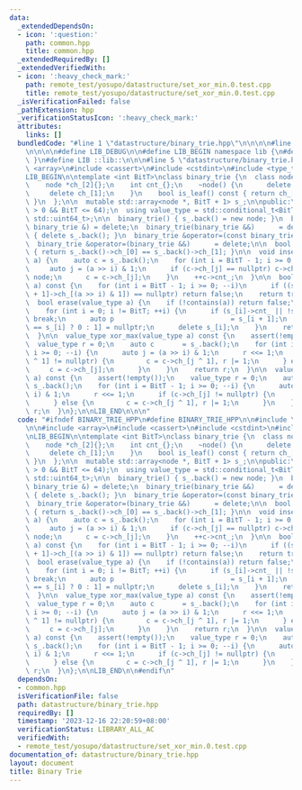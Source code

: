 ```yaml
---
data:
  _extendedDependsOn:
  - icon: ':question:'
    path: common.hpp
    title: common.hpp
  _extendedRequiredBy: []
  _extendedVerifiedWith:
  - icon: ':heavy_check_mark:'
    path: remote_test/yosupo/datastructure/set_xor_min.0.test.cpp
    title: remote_test/yosupo/datastructure/set_xor_min.0.test.cpp
  _isVerificationFailed: false
  _pathExtension: hpp
  _verificationStatusIcon: ':heavy_check_mark:'
  attributes:
    links: []
  bundledCode: "#line 1 \"datastructure/binary_trie.hpp\"\n\n\n\n#line 1 \"common.hpp\"\
    \n\n\n\n#define LIB_DEBUG\n\n#define LIB_BEGIN namespace lib {\n#define LIB_END\
    \ }\n#define LIB ::lib::\n\n\n#line 5 \"datastructure/binary_trie.hpp\"\n\n#include\
    \ <array>\n#include <cassert>\n#include <cstdint>\n#include <type_traits>\n\n\
    LIB_BEGIN\n\ntemplate <int BitT>\nclass binary_trie {\n  class node {\n  public:\n\
    \    node *ch_[2]{};\n    int cnt_{};\n    ~node() {\n      delete ch_[0];\n \
    \     delete ch_[1];\n    }\n    bool is_leaf() const { return ch_[0] == ch_[1];\
    \ }\n  };\n\n  mutable std::array<node *, BitT + 1> s_;\n\npublic:\n  static_assert(BitT\
    \ > 0 && BitT <= 64);\n  using value_type = std::conditional_t<BitT <= 32, std::uint32_t,\
    \ std::uint64_t>;\n\n  binary_trie() { s_.back() = new node; }\n  binary_trie(const\
    \ binary_trie &) = delete;\n  binary_trie(binary_trie &&)      = delete;\n  ~binary_trie()\
    \ { delete s_.back(); }\n  binary_trie &operator=(const binary_trie &) = delete;\n\
    \  binary_trie &operator=(binary_trie &&)      = delete;\n\n  bool empty() const\
    \ { return s_.back()->ch_[0] == s_.back()->ch_[1]; }\n\n  void insert(value_type\
    \ a) {\n    auto c = s_.back();\n    for (int i = BitT - 1; i >= 0; --i) {\n \
    \     auto j = (a >> i) & 1;\n      if (c->ch_[j] == nullptr) c->ch_[j] = new\
    \ node;\n      c = c->ch_[j];\n    }\n    ++c->cnt_;\n  }\n\n  bool contains(value_type\
    \ a) const {\n    for (int i = BitT - 1; i >= 0; --i)\n      if ((s_[i] = s_[i\
    \ + 1]->ch_[(a >> i) & 1]) == nullptr) return false;\n    return true;\n  }\n\n\
    \  bool erase(value_type a) {\n    if (!contains(a)) return false;\n    --s_.front()->cnt_;\n\
    \    for (int i = 0; i != BitT; ++i) {\n      if (s_[i]->cnt_ || !s_[i]->is_leaf())\
    \ break;\n      auto p                             = s_[i + 1];\n      p->ch_[p->ch_[0]\
    \ == s_[i] ? 0 : 1] = nullptr;\n      delete s_[i];\n    }\n    return true;\n\
    \  }\n\n  value_type xor_max(value_type a) const {\n    assert(!empty());\n  \
    \  value_type r = 0;\n    auto c       = s_.back();\n    for (int i = BitT - 1;\
    \ i >= 0; --i) {\n      auto j = (a >> i) & 1;\n      r <<= 1;\n      if (c->ch_[j\
    \ ^ 1] != nullptr) {\n        c = c->ch_[j ^ 1], r |= 1;\n      } else {\n   \
    \     c = c->ch_[j];\n      }\n    }\n    return r;\n  }\n\n  value_type xor_min(value_type\
    \ a) const {\n    assert(!empty());\n    value_type r = 0;\n    auto c       =\
    \ s_.back();\n    for (int i = BitT - 1; i >= 0; --i) {\n      auto j = (a >>\
    \ i) & 1;\n      r <<= 1;\n      if (c->ch_[j] != nullptr) {\n        c = c->ch_[j];\n\
    \      } else {\n        c = c->ch_[j ^ 1], r |= 1;\n      }\n    }\n    return\
    \ r;\n  }\n};\n\nLIB_END\n\n\n"
  code: "#ifndef BINARY_TRIE_HPP\n#define BINARY_TRIE_HPP\n\n#include \"../common.hpp\"\
    \n\n#include <array>\n#include <cassert>\n#include <cstdint>\n#include <type_traits>\n\
    \nLIB_BEGIN\n\ntemplate <int BitT>\nclass binary_trie {\n  class node {\n  public:\n\
    \    node *ch_[2]{};\n    int cnt_{};\n    ~node() {\n      delete ch_[0];\n \
    \     delete ch_[1];\n    }\n    bool is_leaf() const { return ch_[0] == ch_[1];\
    \ }\n  };\n\n  mutable std::array<node *, BitT + 1> s_;\n\npublic:\n  static_assert(BitT\
    \ > 0 && BitT <= 64);\n  using value_type = std::conditional_t<BitT <= 32, std::uint32_t,\
    \ std::uint64_t>;\n\n  binary_trie() { s_.back() = new node; }\n  binary_trie(const\
    \ binary_trie &) = delete;\n  binary_trie(binary_trie &&)      = delete;\n  ~binary_trie()\
    \ { delete s_.back(); }\n  binary_trie &operator=(const binary_trie &) = delete;\n\
    \  binary_trie &operator=(binary_trie &&)      = delete;\n\n  bool empty() const\
    \ { return s_.back()->ch_[0] == s_.back()->ch_[1]; }\n\n  void insert(value_type\
    \ a) {\n    auto c = s_.back();\n    for (int i = BitT - 1; i >= 0; --i) {\n \
    \     auto j = (a >> i) & 1;\n      if (c->ch_[j] == nullptr) c->ch_[j] = new\
    \ node;\n      c = c->ch_[j];\n    }\n    ++c->cnt_;\n  }\n\n  bool contains(value_type\
    \ a) const {\n    for (int i = BitT - 1; i >= 0; --i)\n      if ((s_[i] = s_[i\
    \ + 1]->ch_[(a >> i) & 1]) == nullptr) return false;\n    return true;\n  }\n\n\
    \  bool erase(value_type a) {\n    if (!contains(a)) return false;\n    --s_.front()->cnt_;\n\
    \    for (int i = 0; i != BitT; ++i) {\n      if (s_[i]->cnt_ || !s_[i]->is_leaf())\
    \ break;\n      auto p                             = s_[i + 1];\n      p->ch_[p->ch_[0]\
    \ == s_[i] ? 0 : 1] = nullptr;\n      delete s_[i];\n    }\n    return true;\n\
    \  }\n\n  value_type xor_max(value_type a) const {\n    assert(!empty());\n  \
    \  value_type r = 0;\n    auto c       = s_.back();\n    for (int i = BitT - 1;\
    \ i >= 0; --i) {\n      auto j = (a >> i) & 1;\n      r <<= 1;\n      if (c->ch_[j\
    \ ^ 1] != nullptr) {\n        c = c->ch_[j ^ 1], r |= 1;\n      } else {\n   \
    \     c = c->ch_[j];\n      }\n    }\n    return r;\n  }\n\n  value_type xor_min(value_type\
    \ a) const {\n    assert(!empty());\n    value_type r = 0;\n    auto c       =\
    \ s_.back();\n    for (int i = BitT - 1; i >= 0; --i) {\n      auto j = (a >>\
    \ i) & 1;\n      r <<= 1;\n      if (c->ch_[j] != nullptr) {\n        c = c->ch_[j];\n\
    \      } else {\n        c = c->ch_[j ^ 1], r |= 1;\n      }\n    }\n    return\
    \ r;\n  }\n};\n\nLIB_END\n\n#endif\n"
  dependsOn:
  - common.hpp
  isVerificationFile: false
  path: datastructure/binary_trie.hpp
  requiredBy: []
  timestamp: '2023-12-16 22:20:59+08:00'
  verificationStatus: LIBRARY_ALL_AC
  verifiedWith:
  - remote_test/yosupo/datastructure/set_xor_min.0.test.cpp
documentation_of: datastructure/binary_trie.hpp
layout: document
title: Binary Trie
---
```

